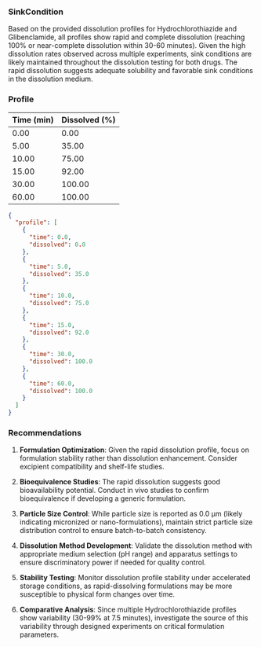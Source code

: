 ### SinkCondition
Based on the provided dissolution profiles for Hydrochlorothiazide and Glibenclamide, all profiles show rapid and complete dissolution (reaching 100% or near-complete dissolution within 30-60 minutes). Given the high dissolution rates observed across multiple experiments, sink conditions are likely maintained throughout the dissolution testing for both drugs. The rapid dissolution suggests adequate solubility and favorable sink conditions in the dissolution medium.

### Profile
| Time (min) | Dissolved (%) |
|------------|----------------|
| 0.00 | 0.00 |
| 5.00 | 35.00 |
| 10.00 | 75.00 |
| 15.00 | 92.00 |
| 30.00 | 100.00 |
| 60.00 | 100.00 |

```json
{
  "profile": [
    {
      "time": 0.0,
      "dissolved": 0.0
    },
    {
      "time": 5.0,
      "dissolved": 35.0
    },
    {
      "time": 10.0,
      "dissolved": 75.0
    },
    {
      "time": 15.0,
      "dissolved": 92.0
    },
    {
      "time": 30.0,
      "dissolved": 100.0
    },
    {
      "time": 60.0,
      "dissolved": 100.0
    }
  ]
}
```

### Recommendations
1. **Formulation Optimization**: Given the rapid dissolution profile, focus on formulation stability rather than dissolution enhancement. Consider excipient compatibility and shelf-life studies.

2. **Bioequivalence Studies**: The rapid dissolution suggests good bioavailability potential. Conduct in vivo studies to confirm bioequivalence if developing a generic formulation.

3. **Particle Size Control**: While particle size is reported as 0.0 μm (likely indicating micronized or nano-formulations), maintain strict particle size distribution control to ensure batch-to-batch consistency.

4. **Dissolution Method Development**: Validate the dissolution method with appropriate medium selection (pH range) and apparatus settings to ensure discriminatory power if needed for quality control.

5. **Stability Testing**: Monitor dissolution profile stability under accelerated storage conditions, as rapid-dissolving formulations may be more susceptible to physical form changes over time.

6. **Comparative Analysis**: Since multiple Hydrochlorothiazide profiles show variability (30-99% at 7.5 minutes), investigate the source of this variability through designed experiments on critical formulation parameters.